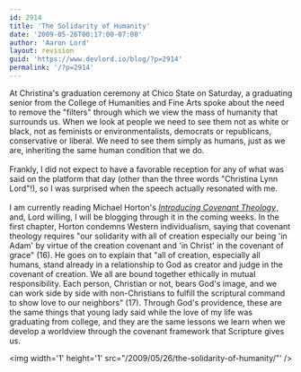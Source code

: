 ```yaml
---
id: 2914
title: 'The Solidarity of Humanity'
date: '2009-05-26T00:17:00-07:00'
author: 'Aaron Lord'
layout: revision
guid: 'https://www.devlord.io/blog/?p=2914'
permalink: '/?p=2914'
---
```


At Christina's graduation ceremony at Chico State on Saturday, a graduating senior from the College of Humanities and Fine Arts spoke about the need to remove the "filters" through which we view the mass of humanity that surrounds us. When we look at people we need to see them not as white or black, not as feminists or environmentalists, democrats or republicans, conservative or liberal. We need to see them simply as humans, just as we are, inheriting the same human condition that we do.<br /><br />Frankly, I did not expect to have a favorable reception for any of what was said on the platform that day (other than the three words "Christina Lynn Lord"!), so I was surprised when the speech actually resonated with me.<br /><br />I am currently reading Michael Horton's <span style="font-style:italic;"><a href="http://www.amazon.com/gp/product/080107195X?ie=UTF8&amp;tag=lbmusic&amp;linkCode=as2&amp;camp=1789&amp;creative=390957&amp;creativeASIN=080107195X">Introducing Covenant Theology</a><img src="http://www.assoc-amazon.com/e/ir?t=lbmusic&amp;l=as2&amp;o=1&amp;a=080107195X" width="1" height="1" border="0" alt="" /></span>, and, Lord willing, I will be blogging through it in the coming weeks. In the first chapter, Horton condemns Western individualism, saying that covenant theology requires "our solidarity with all of creation especially our being 'in Adam' by virtue of the creation covenant and 'in Christ' in the covenant of grace" (16). He goes on to explain that "all of creation, especially all humans, stand already in a relationship to God as creator and judge in the covenant of creation. We all are bound together ethically in mutual responsibility. Each person, Christian or not, bears God's image, and we can work side by side with non-Christians to fulfill the scriptural command to show love to our neighbors" (17). Through God's providence, these are the same things that young lady said while the love of my life was graduating from college, and they are the same lessons we learn when we develop a worldview through the covenant framework that Scripture gives us.<div class="blogger-post-footer"><img width='1' height='1' src="/2009/05/26/the-solidarity-of-humanity/"' /></div>